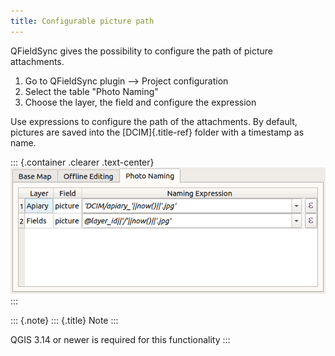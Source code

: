 ```yaml
---
title: Configurable picture path
---
```


QFieldSync gives the possibility to configure the path of picture
attachments.

1.  Go to QFieldSync plugin \--\> Project configuration
2.  Select the table \"Photo Naming\"
3.  Choose the layer, the field and configure the expression

Use expressions to configure the path of the attachments. By default,
pictures are saved into the [DCIM]{.title-ref} folder with a timestamp
as name.

::: {.container .clearer .text-center}
![picture\_path](../../assets/images/picture_path.png)
:::

::: {.note}
::: {.title}
Note
:::

QGIS 3.14 or newer is required for this functionality
:::
